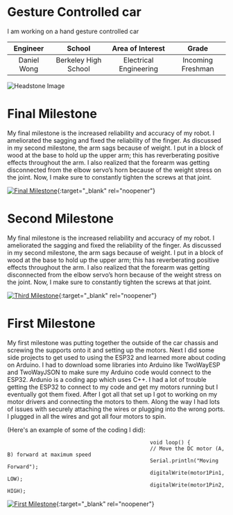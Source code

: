 ﻿# Gesture Controlled car
I am working on a hand gesture controlled car

| **Engineer** | **School** | **Area of Interest** | **Grade** |
|:--:|:--:|:--:|:--:|
| Daniel Wong | Berkeley High School | Electrical Engineering | Incoming Freshman | {:target="_blank" rel="noopener"}

![Headstone Image](https://bluestampengineering.com/wp-content/uploads/2016/05/improve.jpg)
  
# Final Milestone
My final milestone is the increased reliability and accuracy of my robot. I ameliorated the sagging and fixed the reliability of the finger. As discussed in my second milestone, the arm sags because of weight. I put in a block of wood at the base to hold up the upper arm; this has reverberating positive effects throughout the arm. I also realized that the forearm was getting disconnected from the elbow servo’s horn because of the weight stress on the joint. Now, I make sure to constantly tighten the screws at that joint. 

[![Final Milestone](https://res.cloudinary.com/marcomontalbano/image/upload/v1612573869/video_to_markdown/images/youtube--F7M7imOVGug-c05b58ac6eb4c4700831b2b3070cd403.jpg )](https://www.youtube.com/watch?v=F7M7imOVGug&feature=emb_logo "Final Milestone"){:target="_blank" rel="noopener"}

# Second Milestone
My final milestone is the increased reliability and accuracy of my robot. I ameliorated the sagging and fixed the reliability of the finger. As discussed in my second milestone, the arm sags because of weight. I put in a block of wood at the base to hold up the upper arm; this has reverberating positive effects throughout the arm. I also realized that the forearm was getting disconnected from the elbow servo’s horn because of the weight stress on the joint. Now, I make sure to constantly tighten the screws at that joint.

[![Third Milestone](https://res.cloudinary.com/marcomontalbano/image/upload/v1612574014/video_to_markdown/images/youtube--y3VAmNlER5Y-c05b58ac6eb4c4700831b2b3070cd403.jpg)](https://www.youtube.com/watch?v=y3VAmNlER5Y&feature=emb_logo "Second Milestone"){:target="_blank" rel="noopener"}
# First Milestone

My first milestone was putting together the outside of the car chassis and screwing the supports onto it and setting up the motors. Next I did some side projects to get used to using the ESP32 and learned more about coding on Arduino. I had to download some libraries into Arduino like TwoWayESP and TwoWayJSON to make sure my Arduino code would connect to the ESP32. Ardunio is a coding app which uses C++. I had a lot of trouble getting the ESP32 to connect to my code and get my motors running but I eventually got them fixed. After I got all that set up I got to working on my motor drivers and connecting the motors to them. Along the way I had lots of issues with securely attaching the wires or plugging into the wrong ports. I plugged in all the wires and got all four motors to spin.

(Here's an example of some of the coding I did):


                                                  void loop() {
                                                  // Move the DC motor (A, B) forward at maximum speed
                                                  Serial.println("Moving Forward");
                                                  digitalWrite(motor1Pin1, LOW);
                                                  digitalWrite(motor1Pin2, HIGH);
  
[![First Milestone](https://res.cloudinary.com/marcomontalbano/image/upload/v1612574117/video_to_markdown/images/youtube--CaCazFBhYKs-c05b58ac6eb4c4700831b2b3070cd403.jpg)](https://www.youtube.com/watch?v=CaCazFBhYKs "First Milestone"){:target="_blank" rel="noopener"}
